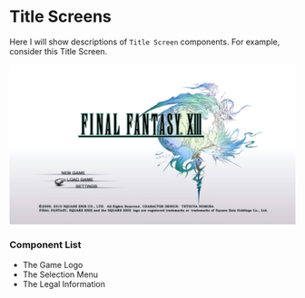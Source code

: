 # Title Screens

Here I will show descriptions of `Title Screen` components. For example, consider this Title Screen.

![Final Fantasy XIII](<../.gitbook/assets/image (4).png>)

### Component List

* The Game Logo
* The Selection Menu
* The Legal Information

